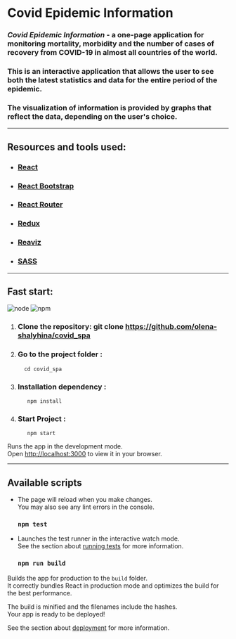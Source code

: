 # Covid Epidemic Information

### **_Covid Epidemic Information_** - a one-page application for monitoring mortality, morbidity and the number of cases of recovery from COVID-19 in almost all countries of the world.

### This is an interactive application that allows the user to see both the latest statistics and data for the entire period of the epidemic.

### The visualization of information is provided by graphs that reflect the data, depending on the user's choice.

---

## Resources and tools used:

- ### [React](https://reactjs.org/)
- ### [React Bootstrap](https://react-bootstrap.netlify.app/)
- ### [React Router](https://reactrouter.com/en/v6.3.0/getting-started/installation)
- ### [Redux](https://redux.js.org/)
- ### [Reaviz](https://reaviz.io/?path=/story/docs-intro--page)
- ### [SASS](https://sass-lang.com/)

---

## Fast start:

![node](https://img.shields.io/node/v/npm)
![npm](https://img.shields.io/npm/v/npm)

1.  ### Clone the repository: git clone https://github.com/olena-shalyhina/covid_spa
2.  ### Go to the project folder :
          cd covid_spa
3.  ### Installation dependency :

           npm install

4.  ### Start Project :
           npm start

Runs the app in the development mode.\
Open [http://localhost:3000](http://localhost:3000) to view it in your browser.

---

## Available scripts

- The page will reload when you make changes.\
  You may also see any lint errors in the console.

  ### `npm test`

- Launches the test runner in the interactive watch mode.\
  See the section about [running tests](https://facebook.github.io/create-react-app/docs/running-tests) for more information.

  ### `npm run build`

Builds the app for production to the `build` folder.\
It correctly bundles React in production mode and optimizes the build for the best performance.

The build is minified and the filenames include the hashes.\
Your app is ready to be deployed!

See the section about [deployment](https://facebook.github.io/create-react-app/docs/deployment) for more information.
